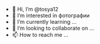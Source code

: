 - 👋 Hi, I’m @tosya12
- 👀 I’m interested in  фотографии
- 🌱 I’m currently learning ...
- 💞️ I’m looking to collaborate on ...
- 📫 How to reach me ...

<!---
tosya12/tosya12 is a ✨ special ✨ repository because its `README.md` (this file) appears on your GitHub profile.
You can click the Preview link to take a look at your changes.
--->
